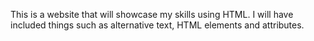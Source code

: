 This is a website that will showcase my skills using HTML. I will have included things such as alternative text, HTML elements and attributes.

